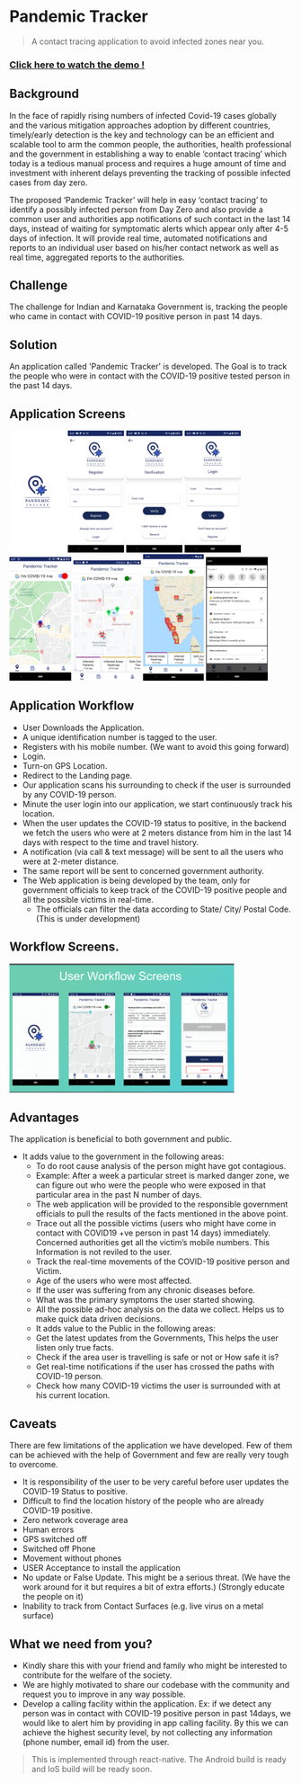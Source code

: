 # Pandemic Tracker

> A contact tracing application to avoid infected zones near you.

### [Click here to watch the demo !](https://youtu.be/k4Y7OJoEiTk "redirects to youtube...")

## Background

In the face of rapidly rising numbers of infected Covid-19 cases globally and the various mitigation approaches adoption by different countries, timely/early detection is the key and technology can be an efficient and scalable tool to arm the common people, the authorities, health professional and the government in establishing a way to enable ‘contact tracing’ which today is a tedious manual process and requires a huge amount of time and investment with inherent delays preventing the tracking of possible infected cases from day zero.

The proposed ‘Pandemic Tracker’ will help in easy ‘contact tracing’ to identify a possibly infected person from Day Zero and also provide a common user and authorities app notifications of such contact in the last 14 days, instead of waiting for symptomatic alerts which appear only after 4-5 days of infection. It will provide real time, automated notifications and reports to an individual user based on his/her contact network as well as real time, aggregated reports to the authorities.

## Challenge

The challenge for Indian and Karnataka Government is, tracking the people who came in contact with COVID-19 positive person in past 14 days.

## Solution

An application called 'Pandemic Tracker' is developed. The Goal is to track the people who were in contact with the COVID-19 positive tested person in the past 14 days.

## Application Screens

<img src="https://github.com/manju4ever/pandemix-ui/blob/master/images/Screen1.jpg" width="100" /> <img src="https://github.com/manju4ever/pandemix-ui/blob/master/images/register.jpeg" width="100" /> <img src="https://github.com/manju4ever/pandemix-ui/blob/master/images/verification.jpeg" width="100" /> <img src="https://github.com/manju4ever/pandemix-ui/blob/master/images/login.jpeg" width="100" /> <img src="https://github.com/manju4ever/pandemix-ui/blob/master/images/maps.jpeg" width="110" /> <img src="https://github.com/manju4ever/pandemix-ui/blob/master/images/no-of-affected.jpeg" width="120" /> <img src="https://github.com/manju4ever/pandemix-ui/blob/master/images/heatmap.jpeg" width="108" /> <img src="https://github.com/manju4ever/pandemix-ui/blob/master/images/app-notifications.jpeg" width="110" />

## Application Workflow

- User Downloads the Application.
- A unique identification number is tagged to the user.
- Registers with his mobile number. (We want to avoid this going forward)
- Login.
- Turn-on GPS Location.
- Redirect to the Landing page.
- Our application scans his surrounding to check if the user is surrounded by any COVID-19 person.
- Minute the user login into our application, we start continuously track his location.
- When the user updates the COVID-19 status to positive, in the backend we fetch the users who were at 2 meters distance from him in the last 14 days with respect to the time and travel history.
- A notification (via call & text message) will be sent to all the users who were at 2-meter distance.
- The same report will be sent to concerned government authority.
- The Web application is being developed by the team, only for government officials to keep track of the COVID-19 positive people and all the possible victims in real-time.
  - The officials can filter the data according to State/ City/ Postal Code. (This is under development)

## Workflow Screens.

<img src="https://github.com/manju4ever/pandemix-ui/blob/master/images/Pandemic_UI.PNG" width="400" />

## Advantages

The application is beneficial to both government and public.

- It adds value to the government in the following areas:
  - To do root cause analysis of the person might have got contagious.
  - Example: After a week a particular street is marked danger zone, we can figure out who were the people who were exposed in that particular area in the past N number of days.
  - The web application will be provided to the responsible government officials to pull the results of the facts mentioned in the above point.
  - Trace out all the possible victims (users who might have come in contact with COVID19 +ve person in past 14 days) immediately. Concerned authorities get all the victim’s mobile numbers. This Information is not reviled to the user.
  - Track the real-time movements of the COVID-19 positive person and Victim.
  - Age of the users who were most affected.
  - If the user was suffering from any chronic diseases before.
  - What was the primary symptoms the user started showing.
  - All the possible ad-hoc analysis on the data we collect. Helps us to make quick data driven decisions.
  - It adds value to the Public in the following areas:
  - Get the latest updates from the Governments, This helps the user listen only true facts.
  - Check if the area user is travelling is safe or not or How safe it is?
  - Get real-time notifications if the user has crossed the paths with COVID-19 person.
  - Check how many COVID-19 victims the user is surrounded with at his current location.

## Caveats

There are few limitations of the application we have developed. Few of them can be achieved with the help of Government and few are really very tough to overcome.

- It is responsibility of the user to be very careful before user updates the COVID-19 Status to positive.
- Difficult to find the location history of the people who are already COVID-19 positive.
- Zero network coverage area
- Human errors
- GPS switched off
- Switched off Phone
- Movement without phones
- USER Acceptance to install the application
- No update or False Update. This might be a serious threat. (We have the work around for it but requires a bit of extra efforts.) (Strongly educate the people on it)
- Inability to track from Contact Surfaces (e.g. live virus on a metal surface)

## What we need from you?

- Kindly share this with your friend and family who might be interested to contribute for the welfare of the society.
- We are highly motivated to share our codebase with the community and request you to improve in any way possible.
- Develop a calling facility within the application. Ex: if we detect any person was in contact with COVID-19 positive person in past 14days, we would like to alert him by providing in app calling facility. By this we can achieve the highest security level, by not collecting any information (phone number, email id) from the user.

> This is implemented through react-native. The Android build is ready and IoS build will be ready soon.
